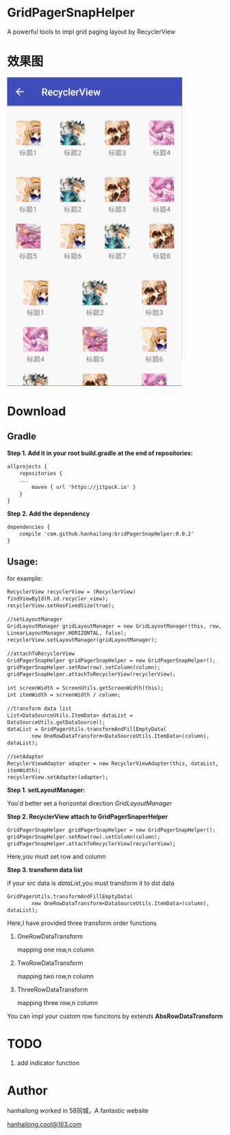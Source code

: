 # GridPagerSnapHelper
A powerful tools to impl grid paging layout by RecyclerView

# 效果图

![](screenshot/recyclerview.gif)

# Download

## Gradle

**Step 1. Add it in your root build.gradle at the end of repositories:**

```
allprojects {
    repositories {
	...
        maven { url 'https://jitpack.io' }
    }
}
```

**Step 2. Add the dependency**

```
dependencies {
    compile 'com.github.hanhailong:GridPagerSnapHelper:0.0.2'
}
```

## Usage:

for example:

```
RecyclerView recyclerView = (RecyclerView) findViewById(R.id.recycler_view);
recyclerView.setHasFixedSize(true);

//setLayoutManager
GridLayoutManager gridLayoutManager = new GridLayoutManager(this, row, LinearLayoutManager.HORIZONTAL, false);
recyclerView.setLayoutManager(gridLayoutManager);

//attachToRecyclerView
GridPagerSnapHelper gridPagerSnapHelper = new GridPagerSnapHelper();
gridPagerSnapHelper.setRow(row).setColumn(column);
gridPagerSnapHelper.attachToRecyclerView(recyclerView);

int screenWidth = ScreenUtils.getScreenWidth(this);
int itemWidth = screenWidth / column;

//transform data list
List<DataSourceUtils.ItemData> dataList = DataSourceUtils.getDataSource();
dataList = GridPagerUtils.transformAndFillEmptyData(
        new OneRowDataTransform<DataSourceUtils.ItemData>(column), dataList);

//setAdapter
RecyclerViewAdapter adapter = new RecyclerViewAdapter(this, dataList, itemWidth);
recyclerView.setAdapter(adapter);
```

**Step 1. setLayoutManager:**

You'd better set a horizontal direction *GridLayoutManager*

**Step 2. RecyclerView attach to GridPagerSnaperHelper**

```
GridPagerSnapHelper gridPagerSnapHelper = new GridPagerSnapHelper();
gridPagerSnapHelper.setRow(row).setColumn(column);
gridPagerSnapHelper.attachToRecyclerView(recyclerView);
```
Here,you must set row and column

**Step 3. transform data list**

if your src data is *dataList*,you must transform it to dst data

```
GridPagerUtils.transformAndFillEmptyData(
        new OneRowDataTransform<DataSourceUtils.ItemData>(column), dataList);
```
Here,I have provided three transform order functions

1. OneRowDataTransform

    mapping one row,n column
2. TwoRowDataTransform

    mapping two row,n column 
3. ThreeRowDataTransform

    mapping three row,n column

You can impl your custom row funcitons by extends **AbsRowDataTransform**

# TODO

1. add indicator function

# Author

hanhailong worked in 58同城，A fantastic website

hanhailong.cool@163.com
